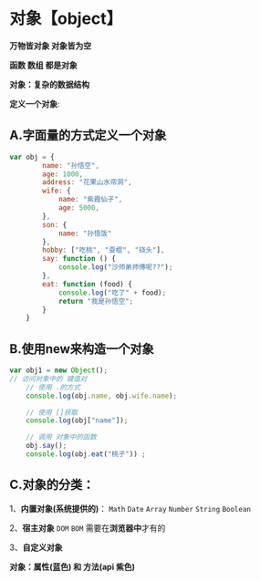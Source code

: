 # 对象【object】

**万物皆对象 对象皆为空**

**函数 数组 都是对象**

**对象：复杂的数据结构**

**定义一个对象**:

## A.字面量的方式定义一个对象

```js
var obj = {
        name: "孙悟空",
        age: 1000,
        address: "花果山水帘洞",
        wife: {
            name: "紫霞仙子",
            age: 5000,
        },
        son: {
            name: "孙悟饭"
        },
        hobby: ["吃桃", "耍棍", "挠头"],
        say: function () {
            console.log("沙师弟师傅呢??");
        },
        eat: function (food) {
            console.log("吃了" + food);
            return "我是孙悟空";
        }
    }
```

## B.使用new来构造一个对象

```js
var obj1 = new Object();
// 访问对象中的 键值对 
    // 使用 .的方式
    console.log(obj.name, obj.wife.name);

    // 使用 []获取
    console.log(obj["name"]);

    // 调用 对象中的函数
    obj.say();
    console.log(obj.eat("桃子")) ;
```

## C.对象的分类：

1、**内置对象(系统提供的)**： `Math` `Date` `Array`  `Number`  `String`  `Boolean `

2、**宿主对象**  `DOM`  `BOM` 需要在**浏览器中**才有的

3、**自定义对象**

   **对象：属性(蓝色) 和 方法(api 紫色)**